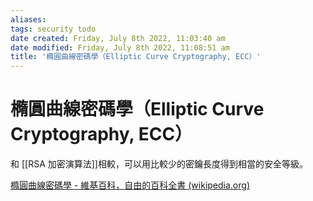 ```yaml
---
aliases: 
tags: security todo 
date created: Friday, July 8th 2022, 11:03:40 am
date modified: Friday, July 8th 2022, 11:08:51 am
title: '橢圓曲線密碼學（Elliptic Curve Cryptography, ECC）'
---
```


# 橢圓曲線密碼學（Elliptic Curve Cryptography, ECC）

和 [[RSA 加密演算法]]相較，可以用比較少的密鑰長度得到相當的安全等級。

[橢圓曲線密碼學 - 維基百科，自由的百科全書 (wikipedia.org)](https://zh.wikipedia.org/wiki/%E6%A4%AD%E5%9C%86%E6%9B%B2%E7%BA%BF%E5%AF%86%E7%A0%81%E5%AD%A6)